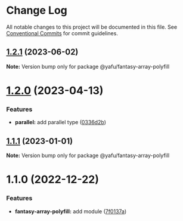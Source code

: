# Change Log

All notable changes to this project will be documented in this file.
See [Conventional Commits](https://conventionalcommits.org) for commit guidelines.

## [1.2.1](https://github.com/TheLudd/yafu-mono/compare/@yafu/fantasy-array-polyfill@1.2.0...@yafu/fantasy-array-polyfill@1.2.1) (2023-06-02)

**Note:** Version bump only for package @yafu/fantasy-array-polyfill

# [1.2.0](https://github.com/TheLudd/yafu-mono/compare/@yafu/fantasy-array-polyfill@1.1.1...@yafu/fantasy-array-polyfill@1.2.0) (2023-04-13)

### Features

- **parallel:** add parallel type ([0336d2b](https://github.com/TheLudd/yafu-mono/commit/0336d2b6ad60a6c2948d88b8efdf412da3d3ee0f))

## [1.1.1](https://github.com/TheLudd/yafu-mono/compare/@yafu/fantasy-array-polyfill@1.1.0...@yafu/fantasy-array-polyfill@1.1.1) (2023-01-01)

**Note:** Version bump only for package @yafu/fantasy-array-polyfill

# 1.1.0 (2022-12-22)

### Features

- **fantasy-array-polyfill:** add module ([7f0137a](https://github.com/TheLudd/yafu-mono/commit/7f0137a12b79ee9b547cba8943efdae3c549cac8))
